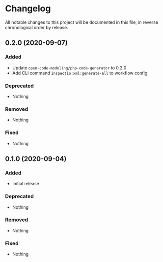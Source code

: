 # Changelog

All notable changes to this project will be documented in this file, in reverse chronological order by release.

## 0.2.0 (2020-09-07)

### Added

* Update `open-code-modeling/php-code-generator` to 0.2.0
* Add CLI command `inspectio:xml:generate-all` to workflow config

### Deprecated

* Nothing

### Removed

* Nothing

### Fixed

* Nothing

## 0.1.0 (2020-09-04)

### Added

* Initial release

### Deprecated

* Nothing

### Removed

* Nothing

### Fixed

* Nothing
